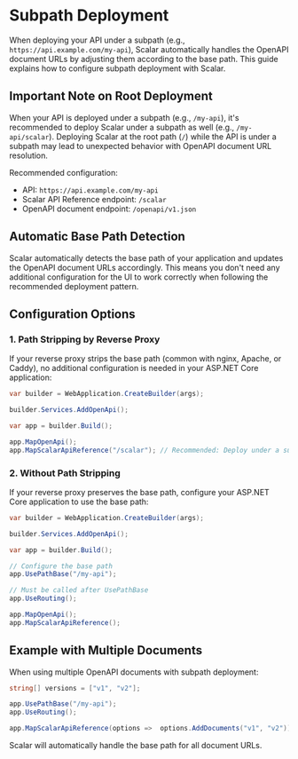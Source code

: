# Subpath Deployment

When deploying your API under a subpath (e.g., `https://api.example.com/my-api`), Scalar automatically handles the OpenAPI document URLs by adjusting them according to the base path. This guide explains how to configure subpath deployment with Scalar.

## Important Note on Root Deployment

When your API is deployed under a subpath (e.g., `/my-api`), it's recommended to deploy Scalar under a subpath as well (e.g., `/my-api/scalar`). Deploying Scalar at the root path (`/`) while the API is under a subpath may lead to unexpected behavior with OpenAPI document URL resolution.

Recommended configuration:
- API: `https://api.example.com/my-api`
- Scalar API Reference endpoint: `/scalar`
- OpenAPI document endpoint: `/openapi/v1.json`

## Automatic Base Path Detection

Scalar automatically detects the base path of your application and updates the OpenAPI document URLs accordingly. This means you don't need any additional configuration for the UI to work correctly when following the recommended deployment pattern.

## Configuration Options

### 1. Path Stripping by Reverse Proxy

If your reverse proxy strips the base path (common with nginx, Apache, or Caddy), no additional configuration is needed in your ASP.NET Core application:

```csharp
var builder = WebApplication.CreateBuilder(args);

builder.Services.AddOpenApi();

var app = builder.Build();

app.MapOpenApi();
app.MapScalarApiReference("/scalar"); // Recommended: Deploy under a subpath
```

### 2. Without Path Stripping

If your reverse proxy preserves the base path, configure your ASP.NET Core application to use the base path:

```csharp
var builder = WebApplication.CreateBuilder(args);

builder.Services.AddOpenApi();

var app = builder.Build();

// Configure the base path
app.UsePathBase("/my-api");

// Must be called after UsePathBase
app.UseRouting();

app.MapOpenApi();
app.MapScalarApiReference();
```

## Example with Multiple Documents

When using multiple OpenAPI documents with subpath deployment:

```csharp
string[] versions = ["v1", "v2"];

app.UsePathBase("/my-api");
app.UseRouting();

app.MapScalarApiReference(options =>  options.AddDocuments("v1", "v2"));
```

Scalar will automatically handle the base path for all document URLs.